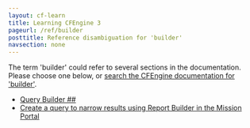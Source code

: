```yaml
---
layout: cf-learn
title: Learning CFEngine 3
pageurl: /ref/builder
posttitle: Reference disambiguation for 'builder'
navsection: none
---
```


The term 'builder' could refer to several sections in the documentation. Please choose one below, or
[search the CFEngine documentation for 'builder'](http://cfengine.com/docs/latest/search.html?q=builder).

- [Query Builder \#\#](http://cfengine.com/docs/latest/enterprise-cfengine-guide-reporting-reporting_ui.html#query-builder-##)
- [Create a query to narrow results using Report Builder in the Mission Portal](http://cfengine.com/docs/latest/examples-tutorials-deploy_sketch.html#create-a-query-to-narrow-results-using-report-builder-in-the-mission-portal)
